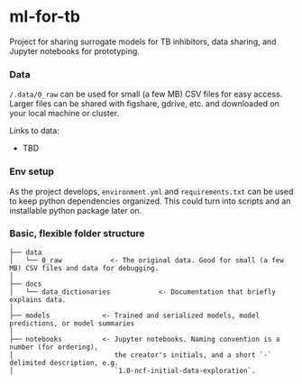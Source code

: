 # ml-for-tb
Project for sharing surrogate models for TB inhibitors, data sharing, and Jupyter notebooks for prototyping.

### Data
`/.data/0_raw` can be used for small (a few MB) CSV files for easy access. Larger files can be shared with figshare, gdrive, etc. and downloaded on your local machine or cluster.

Links to data:
* TBD

### Env setup
As the project develops, `environment.yml` and `requirements.txt` can be used to keep python dependencies organized. This could turn into scripts and an installable python package later on.

### Basic, flexible folder structure
```
├── data
│   └── 0_raw            <- The original data. Good for small (a few MB) CSV files and data for debugging. 
│
├── docs                
│   └── data_dictionaries            <- Documentation that briefly explains data. 
│
├── models             <- Trained and serialized models, model predictions, or model summaries
│
├── notebooks          <- Jupyter notebooks. Naming convention is a number (for ordering),
│                         the creator's initials, and a short `-` delimited description, e.g.
│                         `1.0-ncf-initial-data-exploration`.
```

